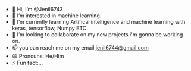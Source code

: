 - 👋 Hi, I’m @Jenil6743
- 👀 I’m interested in machine learning.
- 🌱 I’m currently learning Artifical intelligence and machine learning with keras, tensorflow, Numpy ETC. 
- 💞️ I’m looking to collaborate on my new projects i'm gonna be working on.
- 📫 you can reach me on my email jenil6744@gmail.com
- 😄 Pronouns: He/Him
- ⚡ Fun fact:...

<!---
Jenil6743/Jenil6743 is a ✨ special ✨ repository because its `README.md` (this file) appears on your GitHub profile.
You can click the Preview link to take a look at your changes.
--->

